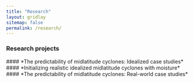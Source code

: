 ```yaml
---
title: "Research"
layout: gridlay
sitemap: false
permalink: /research/
---
```


### Research projects

<div class="jumbotron">
#### *The predictability of midlatitude cyclones: Idealized case studies*

</div>

<div class="jumbotron">
#### *Initializing realistic idealized midlatitude cyclones with moisture*

</div>

<div class="jumbotron">
#### *The predictability of midlatitude cyclones: Real-world case studies*

</div>
